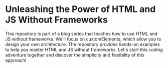 # Unleashing the Power of HTML and JS Without Frameworks
This repository is part of a blog series that teaches how to use HTML and JS without frameworks. We'll focus on customElements, which allow you to design your own architecture. The repository provides hands-on examples to help you master HTML and JS without frameworks. Let's start this coding adventure together and discover the simplicity and flexibility of this approach!
